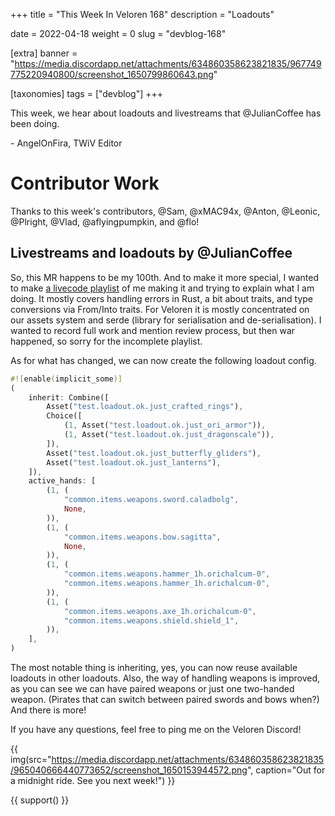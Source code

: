 +++
title = "This Week In Veloren 168"
description = "Loadouts"

date = 2022-04-18
weight = 0
slug = "devblog-168"

[extra]
banner = "https://media.discordapp.net/attachments/634860358623821835/967749775220940800/screenshot_1650799860643.png"

[taxonomies]
tags = ["devblog"]
+++

This week, we hear about loadouts and livestreams that @JulianCoffee has been
doing.

\- AngelOnFira, TWiV Editor

# Contributor Work

Thanks to this week's contributors, @Sam, @xMAC94x, @Anton, @Leonic, @Plright,
@Vlad, @aflyingpumpkin, and @flo!

## Livestreams and loadouts by @JulianCoffee

So, this MR happens to be my 100th. And to make it more special, I wanted to
make [a livecode
playlist](https://youtube.com/playlist?list=PLaf5k0VHJogKIWxTidcDvMqEcrxuIUzq5)
of me making it and trying to explain what I am doing. It mostly covers handling
errors in Rust, a bit about traits, and type conversions via From/Into traits.
For Veloren it is mostly concentrated on our assets system and serde (library
for serialisation and de-serialisation). I wanted to record full work and
mention review process, but then war happened, so sorry for the incomplete
playlist.

As for what has changed, we can now create the following loadout config.

```rust
#![enable(implicit_some)]
(
    inherit: Combine([
        Asset("test.loadout.ok.just_crafted_rings"),
        Choice([
            (1, Asset("test.loadout.ok.just_ori_armor")),
            (1, Asset("test.loadout.ok.just_dragonscale")),
        ]),
        Asset("test.loadout.ok.just_butterfly_gliders"),
        Asset("test.loadout.ok.just_lanterns"),
    ]),
    active_hands: [
        (1, (
            "common.items.weapons.sword.caladbolg",
            None,
        )),
        (1, (
            "common.items.weapons.bow.sagitta",
            None,
        )),
        (1, (
            "common.items.weapons.hammer_1h.orichalcum-0",
            "common.items.weapons.hammer_1h.orichalcum-0",
        )),
        (1, (
            "common.items.weapons.axe_1h.orichalcum-0",
            "common.items.weapons.shield.shield_1",
        )),
    ],
)
```

The most notable thing is inheriting, yes, you can now reuse available loadouts
in other loadouts. Also, the way of handling weapons is improved, as you can see
we can have paired weapons or just one two-handed weapon. (Pirates that can
switch between paired swords and bows when?) And there is more!

If you have any questions, feel free to ping me on the Veloren Discord!

{{
    img(src="https://media.discordapp.net/attachments/634860358623821835/965040666440773652/screenshot_1650153944572.png",
    caption="Out for a midnight ride. See you next week!")
}}

{{ support() }}
